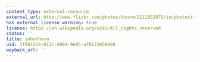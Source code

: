 ```yaml
---
content_type: external-resource
external_url: http://www.flickr.com/photos/thurm/2111952075/in/photostream/
has_external_license_warning: true
license: https://en.wikipedia.org/wiki/All_rights_reserved
status: ''
title: johnthurm
uid: 5f481556-011c-4984-9e05-af8172e594e8
wayback_url: ''
---
```

